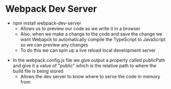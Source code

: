 # Webpack Dev Server

- npm install webpack-dev-server
  - Allows us to preview our code as we write it in a browser
  - Also, when we make a change to the code and save the change we want Webapck to automatically compile the TypeScript to JavaScript so we can preview any changes
  - To do this we can spin up a live reload local development server

* In the webpack.config.js file we give output a property called publicPath and give it a value of "public" which is the relative path to where the build file is being stored
  - Allows the dev server to know where to serve the code in memory from

